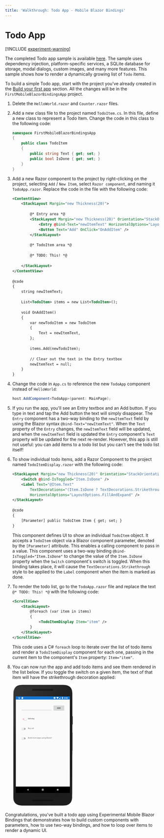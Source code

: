 ```yaml
---
title: 'Walkthrough: Todo App - Mobile Blazor Bindings'
---
```


# Todo App

[!INCLUDE [experiment-warning](../includes/experiment-warning.md)]

The completed Todo app sample is available [here](https://github.com/xamarin/MobileBlazorBindings/tree/master/samples/MobileBlazorBindingsTodoSample). The sample uses dependency injection, platform-specific services, a SQLite database for storage, modal dialogs, custom images, and many more features. This sample shows how to render a dynamically growing list of `Todo` items.

To build a simple Todo app, start with the project you've already created in the [Build your first app](build-first-app.md) section. All the changes will be in the `FirstMobileBlazorBindingsApp` project.

1. Delete the `HelloWorld.razor` and `Counter.razor` files.

1. Add a new class file to the project named `TodoItem.cs`. In this file, define a new class to represent a Todo Item. Change the code in this class to the following code:

    ```csharp
    namespace FirstMobileBlazorBindingsApp
    {
        public class TodoItem
        {
            public string Text { get; set; }
            public bool IsDone { get; set; }
        }
    }
    ```

1. Add a new Razor component to the project by right-clicking on the project, selecting `Add` / `New Item`, select `Razor component`, and naming it `TodoApp.razor`. Replace the code in the file with the following code:

    ```xml
    <ContentView>
        <StackLayout Margin="new Thickness(20)">

            @* Entry area *@
            <StackLayout Margin="new Thickness(20)" Orientation="StackOrientation.Horizontal">
                <Entry @bind-Text="newItemText" HorizontalOptions="LayoutOptions.FillAndExpand" />
                <Button Text="Add" OnClick="OnAddItem" />
            </StackLayout>

            @* TodoItem area *@

            @* TODO: This! *@

        </StackLayout>
    </ContentView>

    @code
    {
        string newItemText;

        List<TodoItem> items = new List<TodoItem>();

        void OnAddItem()
        {
            var newTodoItem = new TodoItem
            {
                Text = newItemText,
            };

            items.Add(newTodoItem);

            // Clear out the text in the Entry textbox
            newItemText = null;
        }
    }
    ```

1. Change the code in `App.cs` to reference the new `TodoApp` component instead of `HelloWorld`:

    ```csharp
    host.AddComponent<TodoApp>(parent: MainPage);
    ```

1. If you run the app, you'll see an Entry textbox and an Add button. If you type in text and tap the Add button the text will simply disappear. The `Entry` component has a two-way binding to the `newItemText` field by using the Blazor syntax `@bind-Text="newItemText"`. When the `Text` property of the `Entry` changes, the `newItemText` field will be updated, and when the `newItemText` field is updated the `Entry` component's `Text` property will be updated for the next re-render. However, this app is still not useful: you can add items to a todo list but you can't see the todo list itself!

1. To show individual todo items, add a Razor Component to the project named `TodoItemDisplay.razor` with the following code:

    ```xml
    <StackLayout Margin="new Thickness(20)" Orientation="StackOrientation.Horizontal">
        <Switch @bind-IsToggled="Item.IsDone" />
        <Label Text="@Item.Text"
            TextDecorations="(Item.IsDone ? TextDecorations.Strikethrough : TextDecorations.None)"
            HorizontalOptions="LayoutOptions.FillAndExpand" />
    </StackLayout>

    @code
    {
        [Parameter] public TodoItem Item { get; set; }
    }
    ```

    This component defines UI to show an individual `TodoItem` object. It accepts a `TodoItem` object via a Blazor component parameter, denoted by the `[Parameter]` attribute. This enables a calling component to pass in a value. This component uses a two-way binding `@bind-IsToggled="Item.IsDone"` to change the value of the `Item.IsDone` property when the `Switch` component's switch is toggled. When this binding takes place, it will cause the `TextDecorations.Strikethrough` style to be applied to the `Label` component when the item is marked as done.

1. To render the todo list, go to the `TodoApp.razor` file and replace the text `@* TODO: This! *@` with the following code:

    ```xml
    <ScrollView>
        <StackLayout>
            @foreach (var item in items)
            {
                <TodoItemDisplay Item="item" />
            }
        </StackLayout>
    </ScrollView>
    ```

    This code uses a C# `foreach` loop to iterate over the list of todo items and render a `TodoItemDisplay` component for each one, passing in the current item to the component's `Item` property: `Item="item"`.

1. You can now run the app and add todo items and see them rendered in the list below. If you toggle the switch on a given item, the text of that item will have the strikethrough decoration applied:

    [ ![Todo App running in the Android Emulator with a few todo items added to the list](./media/todo-app/todoapp-completed-inline.png) ](./media/todo-app/todoapp-completed-expanded.png#lightbox)

Congratulations, you've built a todo app using Experimental Mobile Blazor Bindings that demonstrates how to build custom components with parameters, how to use two-way bindings, and how to loop over items to render a dynamic UI.
